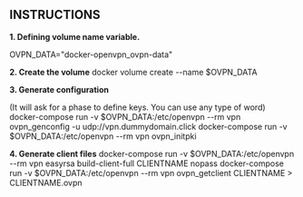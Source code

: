 ## INSTRUCTIONS

**1. Defining volume name variable.**

OVPN_DATA="docker-openvpn_ovpn-data"

**2. Create the volume**
docker volume create --name $OVPN_DATA

**3. Generate configuration**

(It will ask for a phase to define keys. You can use any type of word)
docker-compose run -v $OVPN_DATA:/etc/openvpn --rm vpn ovpn_genconfig -u udp://vpn.dummydomain.click
docker-compose run -v $OVPN_DATA:/etc/openvpn --rm  vpn ovpn_initpki

**4. Generate client files**
docker-compose run -v $OVPN_DATA:/etc/openvpn --rm vpn easyrsa build-client-full CLIENTNAME nopass
docker-compose run -v $OVPN_DATA:/etc/openvpn --rm vpn ovpn_getclient CLIENTNAME > CLIENTNAME.ovpn